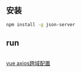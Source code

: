 ## 安装

```sh
npm install -g json-server
```

## run

```

```



[vue axios跨域配置](https://blog.csdn.net/weixin_41296616/article/details/79708714)

